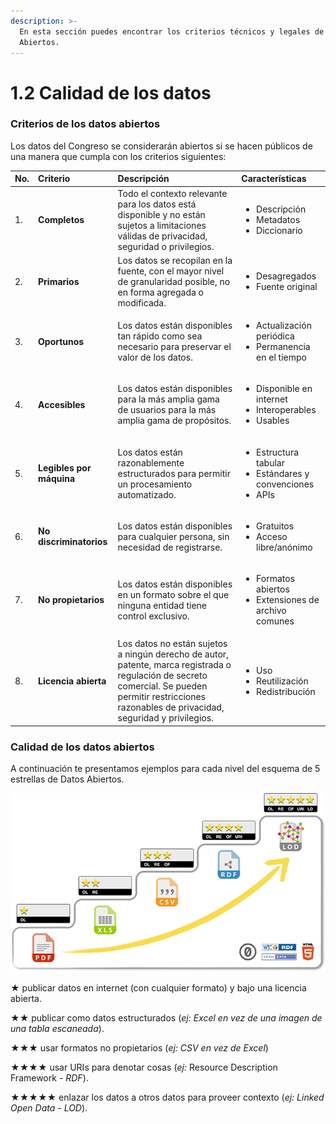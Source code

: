 ```yaml
---
description: >-
  En esta sección puedes encontrar los criterios técnicos y legales de los Datos
  Abiertos.
---
```


# 1.2 Calidad de los datos

### Criterios de los datos abiertos

Los datos del Congreso se considerarán abiertos si se hacen públicos de una manera que cumpla con los criterios siguientes:

<table>
  <thead>
    <tr>
      <th style="text-align:left">No.</th>
      <th style="text-align:left"><b>Criterio</b>
      </th>
      <th style="text-align:left"><b>Descripci&#xF3;n </b>
      </th>
      <th style="text-align:left"><b>Caracter&#xED;sticas</b>
      </th>
    </tr>
  </thead>
  <tbody>
    <tr>
      <td style="text-align:left">1.</td>
      <td style="text-align:left"><b>Completos</b>
      </td>
      <td style="text-align:left">Todo el contexto relevante para los datos est&#xE1; disponible y no est&#xE1;n
        sujetos a limitaciones v&#xE1;lidas de privacidad, seguridad o privilegios.</td>
      <td
      style="text-align:left">
        <ul>
          <li>Descripci&#xF3;n</li>
          <li>Metadatos</li>
          <li>Diccionario</li>
        </ul>
        </td>
    </tr>
    <tr>
      <td style="text-align:left">2.</td>
      <td style="text-align:left"><b>Primarios</b>
      </td>
      <td style="text-align:left">Los datos se recopilan en la fuente, con el mayor nivel de granularidad
        posible, no en forma agregada o modificada.</td>
      <td style="text-align:left">
        <ul>
          <li>Desagregados</li>
          <li>Fuente original</li>
        </ul>
      </td>
    </tr>
    <tr>
      <td style="text-align:left">3.</td>
      <td style="text-align:left"><b>Oportunos</b>
      </td>
      <td style="text-align:left">Los datos est&#xE1;n disponibles tan r&#xE1;pido como sea necesario para
        preservar el valor de los datos.</td>
      <td style="text-align:left">
        <ul>
          <li>Actualizaci&#xF3;n peri&#xF3;dica</li>
          <li>Permanencia en el tiempo</li>
        </ul>
      </td>
    </tr>
    <tr>
      <td style="text-align:left">4.</td>
      <td style="text-align:left"><b>Accesibles</b>
      </td>
      <td style="text-align:left">Los datos est&#xE1;n disponibles para la m&#xE1;s amplia gama de usuarios
        para la m&#xE1;s amplia gama de prop&#xF3;sitos.</td>
      <td style="text-align:left">
        <ul>
          <li>Disponible en internet</li>
          <li>Interoperables</li>
          <li>Usables</li>
        </ul>
      </td>
    </tr>
    <tr>
      <td style="text-align:left">5.</td>
      <td style="text-align:left"><b>Legibles por m&#xE1;quina</b>
      </td>
      <td style="text-align:left">Los datos est&#xE1;n razonablemente estructurados para permitir un procesamiento
        automatizado.</td>
      <td style="text-align:left">
        <ul>
          <li>Estructura tabular</li>
          <li>Est&#xE1;ndares y convenciones</li>
          <li>APIs</li>
        </ul>
      </td>
    </tr>
    <tr>
      <td style="text-align:left">6.</td>
      <td style="text-align:left"><b>No discriminatorios</b>
      </td>
      <td style="text-align:left">Los datos est&#xE1;n disponibles para cualquier persona, sin necesidad
        de registrarse.</td>
      <td style="text-align:left">
        <ul>
          <li>Gratuitos</li>
          <li>Acceso libre/an&#xF3;nimo</li>
        </ul>
      </td>
    </tr>
    <tr>
      <td style="text-align:left">7.</td>
      <td style="text-align:left"><b>No propietarios</b>
      </td>
      <td style="text-align:left">Los datos est&#xE1;n disponibles en un formato sobre el que ninguna entidad
        tiene control exclusivo.</td>
      <td style="text-align:left">
        <ul>
          <li>Formatos abiertos</li>
          <li>Extensiones de archivo comunes</li>
        </ul>
      </td>
    </tr>
    <tr>
      <td style="text-align:left">8.</td>
      <td style="text-align:left"><b>Licencia abierta</b>
      </td>
      <td style="text-align:left">Los datos no est&#xE1;n sujetos a ning&#xFA;n derecho de autor, patente,
        marca registrada o regulaci&#xF3;n de secreto comercial. Se pueden permitir
        restricciones razonables de privacidad, seguridad y privilegios.</td>
      <td
      style="text-align:left">
        <ul>
          <li>Uso</li>
          <li>Reutilizaci&#xF3;n</li>
          <li>Redistribuci&#xF3;n</li>
        </ul>
        </td>
    </tr>
  </tbody>
</table>



### Calidad de los datos abiertos

A continuación te presentamos ejemplos para cada nivel del esquema de 5 estrellas de Datos Abiertos.

![5 Star Data](../.gitbook/assets/image%20%283%29.png)



★ publicar datos en internet \(con cualquier formato\) y bajo una licencia abierta.

★★ publicar como datos estructurados \(_ej: Excel en vez de una imagen de una tabla escaneada_\).

★★★ usar formatos no propietarios \(_ej: CSV en vez de Excel_\)

★★★★ usar URIs para denotar cosas \(_ej:_ Resource Description Framework _- RDF_\).

★★★★★ enlazar los datos a otros datos para proveer contexto \(_ej: Linked Open Data - LOD_\).

